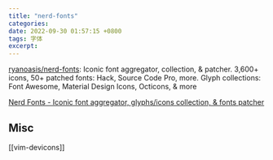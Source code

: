```yaml
---
title: "nerd-fonts"
categories: 
date: 2022-09-30 01:57:15 +0800
tags: 字体
excerpt: 
---
```


[ryanoasis/nerd-fonts](https://github.com/ryanoasis/nerd-fonts): Iconic font aggregator, collection, & patcher. 3,600+ icons, 50+ patched fonts: Hack, Source Code Pro, more. Glyph collections: Font Awesome, Material Design Icons, Octicons, & more


[Nerd Fonts - Iconic font aggregator, glyphs/icons collection, & fonts patcher](https://www.nerdfonts.com/)




## Misc

[[vim-devicons]]


